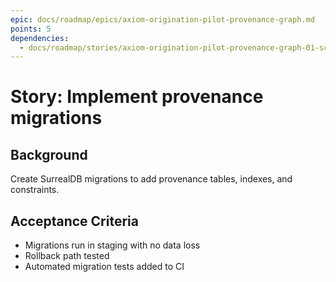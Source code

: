 ```yaml
---
epic: docs/roadmap/epics/axiom-origination-pilot-provenance-graph.md
points: 5
dependencies:
  - docs/roadmap/stories/axiom-origination-pilot-provenance-graph-01-schema-spec.md
---
```

# Story: Implement provenance migrations

## Background
Create SurrealDB migrations to add provenance tables, indexes, and constraints.

## Acceptance Criteria
- Migrations run in staging with no data loss
- Rollback path tested
- Automated migration tests added to CI
